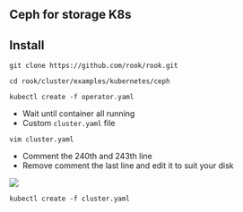 ## Ceph for storage K8s
## Install

`git clone https://github.com/rook/rook.git`

`cd rook/cluster/examples/kubernetes/ceph`

`kubectl create -f operator.yaml`

- Wait until container all running
- Custom `cluster.yaml` file

`vim cluster.yaml`

- Comment the 240th and 243th line
- Remove comment the last line and edit it to suit your disk

<img src="https://i.imgur.com/VCaUlUo.png">

`kubectl create -f cluster.yaml`

